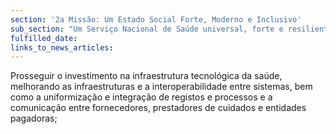 ```yaml
---
section: '2a Missão: Um Estado Social Forte, Moderno e Inclusivo'
sub_section: "Um Serviço Nacional de Saúde universal, forte e resiliente"
fulfilled_date:
links_to_news_articles:
---
```


Prosseguir o investimento na infraestrutura tecnológica da saúde, melhorando as infraestruturas e a interoperabilidade entre sistemas, bem como a uniformização e integração de registos e processos e a comunicação entre fornecedores, prestadores de cuidados e entidades pagadoras;